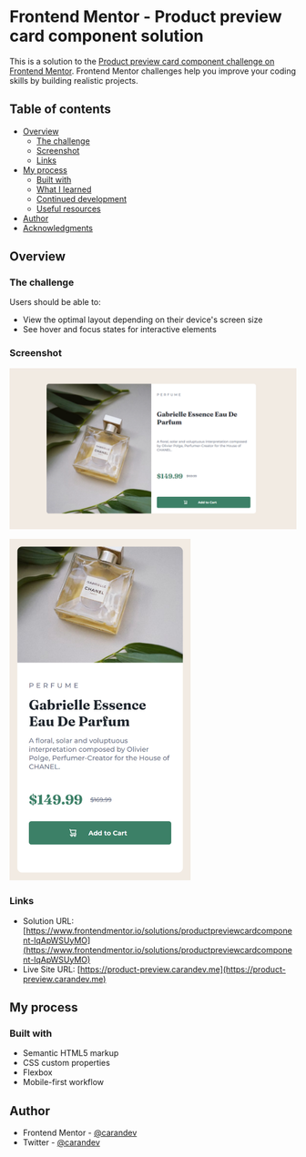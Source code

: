 # Frontend Mentor - Product preview card component solution

This is a solution to the [Product preview card component challenge on Frontend Mentor](https://www.frontendmentor.io/challenges/product-preview-card-component-GO7UmttRfa). Frontend Mentor challenges help you improve your coding skills by building realistic projects. 

## Table of contents

- [Overview](#overview)
  - [The challenge](#the-challenge)
  - [Screenshot](#screenshot)
  - [Links](#links)
- [My process](#my-process)
  - [Built with](#built-with)
  - [What I learned](#what-i-learned)
  - [Continued development](#continued-development)
  - [Useful resources](#useful-resources)
- [Author](#author)
- [Acknowledgments](#acknowledgments)

## Overview

### The challenge

Users should be able to:

- View the optimal layout depending on their device's screen size
- See hover and focus states for interactive elements

### Screenshot

![](./images/desktop-end.png)

<img src="./images/mobile-end.png" height="600px" alt="Mobile screenshot">

### Links

- Solution URL: [https://www.frontendmentor.io/solutions/productpreviewcardcomponent-lqApWSUyMO](https://www.frontendmentor.io/solutions/productpreviewcardcomponent-lqApWSUyMO)
- Live Site URL: [https://product-preview.carandev.me](https://product-preview.carandev.me)

## My process

### Built with

- Semantic HTML5 markup
- CSS custom properties
- Flexbox
- Mobile-first workflow

## Author

- Frontend Mentor - [@carandev](https://www.frontendmentor.io/profile/carandev)
- Twitter - [@carandev](https://www.twitter.com/carandev)